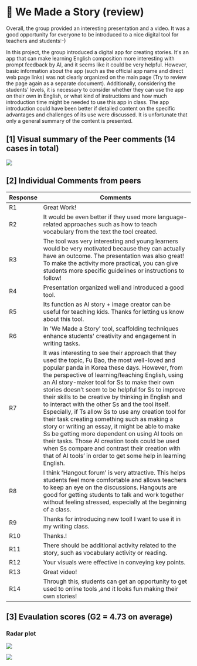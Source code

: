 # 💙 We Made a Story (review)

Overall, the group provided an interesting presentation and a video. It was a good opportunity for everyone to be introduced to a nice digital tool for teachers and students:-)

In this project, the group introduced a digital app for creating stories. It's an app that can make learning English composition more interesting with prompt feedback by AI, and it seems like it could be very helpful. However, basic information about the app (such as the official app name and direct web page links) was not clearly organized on the main page (Try to review the page again as a separate document). Additionally, considering the students' levels, it is necessary to consider whether they can use the app on their own in English, or what kind of instructions and how much introduction time might be needed to use this app in class. The app introduction could have been better if detailed content on the specific advantages and challenges of its use were discussed. It is unfortunate that only a general summary of the content is presented.

## [1] Visual summary of the Peer comments (14 cases in total)

![](https://github.com/MK316/Spring2024/blob/main/DLTESOL/project/WCG2.png)

## [2] Individual Comments from peers

|Response	|Comments|
|--|--|
|R1|	Great Work!|
|R2	|It would be even better if they used more language-related approaches such as how to teach vocabulary from the text the tool created.|
|R3	|The tool was very interesting and young learners would be very motivated because they can actually have an outcome. The presentation was also great! To make the activity more practical, you can give students more specific guidelines or instructions to follow!|
|R4|Presentation organized well and introduced a good tool.|
|R5	|Its function as AI story + image creator can be useful for teaching kids. Thanks for letting us know about this tool.|
|R6	|In 'We Made a Story' tool, scaffolding techniques enhance students' creativity and engagement in writing tasks.|
|R7	|It was interesting to see their approach that they used the topic, Fu Bao, the most well-loved and popular panda in Korea these days. However, from the perspective of learning/teaching English, using an AI story-maker tool for Ss to make their own stories doesn’t seem to be helpful for Ss to improve their skills to be creative by thinking in English and to interact with the other Ss and the tool itself. Especially, if Ts allow Ss to use any creation tool for their task creating something such as making a story or writing an essay, it might be able to make Ss be getting more dependent on using AI tools on their tasks. Those AI creation tools could be used when Ss compare and contrast their creation with that of AI tools’ in order to get some help in learning English.|
|R8	|I think 'Hangout forum' is very attractive. This helps students feel more comfortable and allows teachers to keep an eye on the discussions. Hangouts are good for getting students to talk and work together without feeling stressed, especially at the beginning of a class.|
|R9	|Thanks for introducing new tool! I want to use it in my writing class.|
|R10|	Thanks.!|
|R11|	There should be additional activity related to the story, such as vocabulary activity or reading.|
|R12|	Your visuals were effective in conveying key points.|
|R13|	Great video!|
|R14|	Through this, students can get an opportunity to get used to online tools ,and it looks fun making their own stories!|

## [3] Evaulation scores (G2 = 4.73 on average)

### Radar plot
![](https://github.com/MK316/Spring2024/blob/main/DLTESOL/data/radar-total.png)

![](https://github.com/MK316/Spring2024/blob/main/DLTESOL/data/radar-G2.png)


